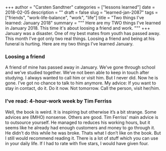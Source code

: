 +++
author = "Carsten Sandtner"
categories = ["lessons learned"]
date = 2018-02-05
description = ""
draft = false
slug = "learned-jan-2087"
tags = ["friends", "work-life-balance", "work", "life"]
title = "Two things I’ve learned: January 2018"
summary = """
Here are my TWO things I’ve learned in January 2018. This time it's about loosing a friend and work.
"""
+++
January was a disaster. One of my best mates from youth has passed away. This month I’ve got only two real things. Loosing a friend and being at his funeral is hurting. Here are my two things I’ve learned January.

###  Loosing a friend
A friend of mine has passed away in January. We’ve gone through school and we’ve studied together. We’ve not been able to keep in touch after studying. I always wanted to call him or visit him. But I never did. Now he is gone. I’ve got no chance to talk to him anymore. My advice: If you want to stay in contact, do it. Do it now. Not tomorrow. Call the person, visit her/him.

### I’ve read: 4-hour-work week by Tim Ferriss
Well, the book is weird. It is inspiring but otherwise it’s a bit strange. Some advices are (IMHO) nonsense. Others are good. Tim Ferriss' main advice is to outsource yourself. He managed to reduces his working hours, but it seems like he already had enough customers and money to go through it. He didn’t do this while he was broke. Thats what I don’t like on the book. But I still would recommend reading it. There is a lot of stuff which you can use in your daily life. If I had to rate with five stars, I would have given four.

